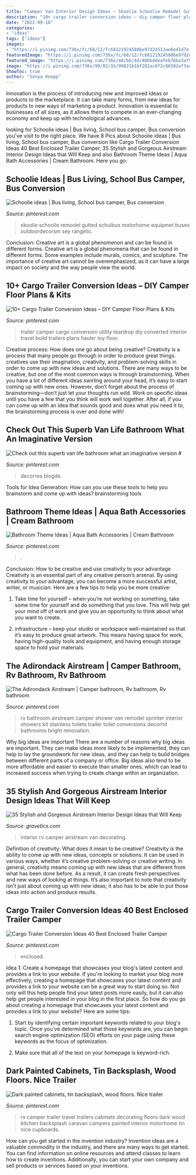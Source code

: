 ```yaml
---
title: "Camper Van Interior Design Ideas ~ Skoolie Schoolie Remodel Gutted Schulbus Motorhome Equipmet Buses Outdoordecorsm Sey Rangelic"
description: "10+ cargo trailer conversion ideas – diy camper floor plans &amp; kits"
date: "2022-09-18"
categories:
- "ideas"
tags: ["ideas"]
images:
- "https://i.pinimg.com/736x/fc/68/12/fc681219245886e97d24513ae6e41d7e.jpg"
featuredImage: "https://i.pinimg.com/736x/fc/68/12/fc681219245886e97d24513ae6e41d7e.jpg"
featured_image: "https://i.pinimg.com/736x/48/bb/4d/48bb4deafeb76ba3af911ac91bfc324e.jpg"
image: "https://i.pinimg.com/736x/99/82/1b/99821b1bf202ac8f2c86502ef3ac3391.jpg"
ShowToc: true
author: "Sonya Koepp"
---
```



Innovation is the process of introducing new and improved ideas or products to the marketplace. It can take many forms, from new ideas for products to new ways of marketing a product. Innovation is essential to businesses of all sizes, as it allows them to compete in an ever-changing economy and keep up with technological advances.

	

		
looking for Schoolie ideas | Bus living, School bus camper, Bus conversion you've visit to the right place. We have 8 Pics about Schoolie ideas | Bus living, School bus camper, Bus conversion like Cargo Trailer Conversion Ideas 40 Best Enclosed Trailer Camper, 35 Stylish and Gorgeous Airstream Interior Design Ideas that Will Keep and also Bathroom Theme Ideas | Aqua Bath Accessories | Cream Bathroom. Here you go:
		
    
## Schoolie Ideas | Bus Living, School Bus Camper, Bus Conversion

<img loading=lazy src="https://i.pinimg.com/736x/f7/be/7c/f7be7cd3d43df7c8b20315659e873615.jpg" onerror="this.onerror=null;this.src='https://tse4.mm.bing.net/th?id=OIP.hhyh-v8Gy3NPOynfbmgsFQHaJ4&amp;pid=15.1';" alt="Schoolie ideas | Bus living, School bus camper, Bus conversion">

_Source: pinterest.com_

>skoolie schoolie remodel gutted schulbus motorhome equipmet buses outdoordecorsm sey rangelic. 

	

Conclusion: Creative art is a global phenomenon and can be found in different forms.
Creative art is a global phenomena that can be found in different forms. Some examples include murals, comics, and sculpture. The importance of creative art cannot be overemphasized, as it can have a large impact on society and the way people view the world.

    
## 10+ Cargo Trailer Conversion Ideas – DIY Camper Floor Plans &amp; Kits

<img loading=lazy src="https://i.pinimg.com/736x/48/bb/4d/48bb4deafeb76ba3af911ac91bfc324e.jpg" onerror="this.onerror=null;this.src='https://tse2.mm.bing.net/th?id=OIP.7zsE4sdWxqSHwtKfhAnKzAHaLG&amp;pid=15.1';" alt="10+ Cargo Trailer Conversion Ideas – DIY Camper Floor Plans &amp; Kits">

_Source: pinterest.com_

>trailer camper cargo conversion utility teardrop diy converted interior travel build trailers plans hauler toy floor. 

	

Creative process: How does one go about being creative?
Creativity is a process that many people go through in order to produce great things. creatives use their imagination, creativity, and problem-solving skills in order to come up with new ideas and solutions. There are many ways to be creative, but one of the most common ways is through brainstorming. When you have a lot of different ideas swirling around your head, it’s easy to start coming up with new ones. However, don’t forget about the process of brainstorming—don’t just let your thoughts run wild. Work on specific ideas until you have a few that you think will work well together. After all, if you can come up with an idea that sounds good and does what you need it to, the brainstorming process is over and done with!

    
## Check Out This Superb Van Life Bathroom What An Imaginative Version #

<img loading=lazy src="https://i.pinimg.com/736x/af/fd/95/affd95e6bff686ce40681841c6d0ed85.jpg" onerror="this.onerror=null;this.src='https://tse1.mm.bing.net/th?id=OIP.qjiVSgQym5ADPma6s8aT_AHaJ3&amp;pid=15.1';" alt="Check out this superb van life bathroom what an imaginative version #">

_Source: pinterest.com_

>decorrea blogde. 

	

Tools for Idea Generation: How can you use these tools to help you brainstorm and come up with ideas?
brainstorming tools 
    
## Bathroom Theme Ideas | Aqua Bath Accessories | Cream Bathroom

<img loading=lazy src="https://i.pinimg.com/736x/99/82/1b/99821b1bf202ac8f2c86502ef3ac3391.jpg" onerror="this.onerror=null;this.src='https://tse1.mm.bing.net/th?id=OIP.kIJx7_-bWZWp993H7L_qKwHaJQ&amp;pid=15.1';" alt="Bathroom Theme Ideas | Aqua Bath Accessories | Cream Bathroom">

_Source: pinterest.com_

>. 

	

Conclusion: How to be creative and use creativity to your advantage
Creativity is an essential part of any creative person’s arsenal. By using creativity to your advantage, you can become a more successful artist, writer, or musician. Here are a few tips to help you be more creative:
1. Take time for yourself – when you’re not working on something, take some time for yourself and do something that you love. This will help get your mind off of work and give you an opportunity to think about what you want to create.

2. infrastructure – keep your studio or workspace well-maintained so that it’s easy to produce great artwork. This means having space for work, having high-quality tools and equipment, and having enough storage space to hold your materials.


    
## The Adirondack Airstream | Camper Bathroom, Rv Bathroom, Rv Bathroom

<img loading=lazy src="https://i.pinimg.com/736x/19/31/2a/19312ad2fb1e28d37dd23f8d3aa30aa2--airstream-bathroom-rv-bathroom.jpg" onerror="this.onerror=null;this.src='https://tse1.mm.bing.net/th?id=OIP.fub-jySUBIGje_uKa-35tAHaLH&amp;pid=15.1';" alt="The Adirondack Airstream | Camper bathroom, Rv bathroom, Rv bathroom">

_Source: pinterest.com_

>rv bathroom airstream camper shower van remodel sprinter interior showers kit stainless toilets trailer toilet conversions decorhit bathrooms bright renovation. 

	

Why big ideas are important
There are a number of reasons why big ideas are important. They can make ideas more likely to be implemented, they can help to lay the groundwork for new ideas, and they can help to build bridges between different parts of a company or office. Big ideas also tend to be more affordable and easier to execute than smaller ones, which can lead to increased success when trying to create change within an organization.

    
## 35 Stylish And Gorgeous Airstream Interior Design Ideas That Will Keep

<img loading=lazy src="https://www.gravetics.com/wp-content/uploads/2017/08/RV-CAMPER-VAN-DECORATING-IDEAS.jpg" onerror="this.onerror=null;this.src='https://tse1.mm.bing.net/th?id=OIP.PUvG9x9nnoRl1u8xgRrL1AHaLH&amp;pid=15.1';" alt="35 Stylish and Gorgeous Airstream Interior Design Ideas that Will Keep">

_Source: gravetics.com_

>interior rv camper airstream van decorating. 

	

Definition of creativity: What does it mean to be creative?
Creativity is the ability to come up with new ideas, concepts or solutions. It can be used in various ways, whether it’s creative problem-solving or creative writing. In general, creativity means coming up with new ideas that are different from what has been done before. As a result, it can create fresh perspectives and new ways of looking at things. It’s also important to note that creativity isn’t just about coming up with new ideas; it also has to be able to put those ideas into action and produce results.

    
## Cargo Trailer Conversion Ideas 40 Best Enclosed Trailer Camper

<img loading=lazy src="https://i.pinimg.com/736x/fc/68/12/fc681219245886e97d24513ae6e41d7e.jpg" onerror="this.onerror=null;this.src='https://tse3.mm.bing.net/th?id=OIP.0EzNHjzupYRGEHP0wYt8TgHaLV&amp;pid=15.1';" alt="Cargo Trailer Conversion Ideas 40 Best Enclosed Trailer Camper">

_Source: pinterest.com_

>enclosed. 

	

Idea 1: Create a homepage that showcases your blog's latest content and provides a link to your website.
If you're looking to market your blog more effectively, creating a homepage that showcases your latest content and provides a link to your website can be a great way to start doing so. Not only will this help people find your latest posts more easily, but it can also help get people interested in your blog in the first place. So how do you go about creating a homepage that showcases your latest content and provides a link to your website? Here are some tips:
1. Start by identifying certain important keywords related to your blog's topic. Once you've determined what those keywords are, you can begin search engine optimization (SEO) efforts on your page using these keywords as the focus of optimization.

2. Make sure that all of the text on your homepage is keyword-rich.

    
## Dark Painted Cabinets, Tin Backsplash, Wood Floors. Nice Trailer

<img loading=lazy src="https://i.pinimg.com/736x/57/07/38/570738b717d8cb98c39feee2eacba4fd.jpg" onerror="this.onerror=null;this.src='https://tse3.mm.bing.net/th?id=OIP.RzPadDCC7TAA6-aQ6fIuywHaLH&amp;pid=15.1';" alt="Dark painted cabinets, tin backsplash, wood floors. Nice trailer">

_Source: pinterest.com_

>rv camper trailer travel trailers cabinets decorating floors dark wood kitchen backsplash caravan campers painted interior motorhome tin nice cupboards. 

	

How can you get started in the invention industry?
Invention ideas are a valuable commodity in the industry, and there are many ways to get started. You can find information on online resources and attend classes to learn how to create inventions. Additionally, you can start your own company and sell products or services based on your inventions.

